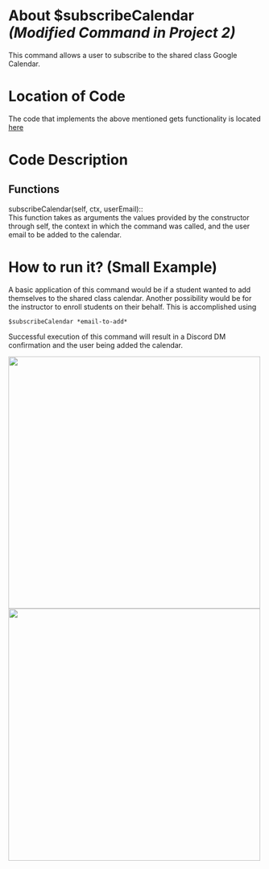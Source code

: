 # About $subscribeCalendar _(Modified Command in Project 2)_
This command allows a user to subscribe to the shared class Google Calendar.

# Location of Code
The code that implements the above mentioned gets functionality is located [here](https://github.com/maddaicita/ClassMateBot-1.1/blob/main/cogs/calendar.py)

# Code Description
## Functions
subscribeCalendar(self, ctx, userEmail):: <br>
This function takes as arguments the values provided by the constructor through self, the context in which the command was called, and the user email to be added to the calendar.

# How to run it? (Small Example)
A basic application of this command would be if a student wanted to add themselves to the shared class calendar. Another possibility would be for the instructor to enroll students on their behalf. This is accomplished using
```
$subscribeCalendar *email-to-add*
```
Successful execution of this command will result in a Discord DM confirmation and the user being added the calendar.

<img src="https://github.com/maddaicita/ClassMateBot-1.1/blob/main/data/proj2media/subscribeCalendar1.png?raw=true" width=500>

<img src="https://github.com/maddaicita/ClassMateBot-1.1/blob/main/data/proj2media/subscribeCalendar2.png?raw=true" width=500>